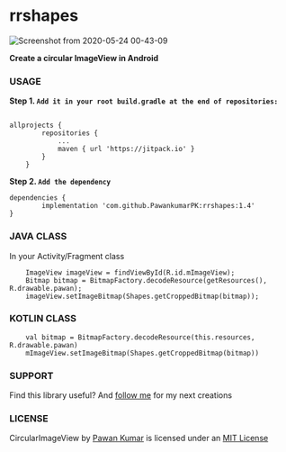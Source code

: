 # rrshapes

![Screenshot from 2020-05-24 00-43-09](https://user-images.githubusercontent.com/32340284/82739139-c53dca80-9d5a-11ea-8737-689e1fc14a10.png)

**Create a circular ImageView in Android**

### USAGE
**Step 1. `Add it in your root build.gradle at the end of repositories:`**
```

allprojects {
		repositories {
			...
			maven { url 'https://jitpack.io' }
		}
	}
```
**Step 2. `Add the dependency`**

```
dependencies {
        implementation 'com.github.PawankumarPK:rrshapes:1.4'
}

```
### JAVA CLASS
In your Activity/Fragment class


        ImageView imageView = findViewById(R.id.mImageView);
        Bitmap bitmap = BitmapFactory.decodeResource(getResources(), R.drawable.pawan);
        imageView.setImageBitmap(Shapes.getCroppedBitmap(bitmap));


### KOTLIN CLASS

        val bitmap = BitmapFactory.decodeResource(this.resources, R.drawable.pawan)
        mImageView.setImageBitmap(Shapes.getCroppedBitmap(bitmap))


### SUPPORT

Find this library useful? And [follow me](https://github.com/PawankumarPK) for my next creations 

### LICENSE
CircularImageView by [Pawan Kumar](https://github.com/PawankumarPK) is licensed under an [MIT License](https://github.com/PawankumarPK/rrshapes/blob/master/LICENSE)



